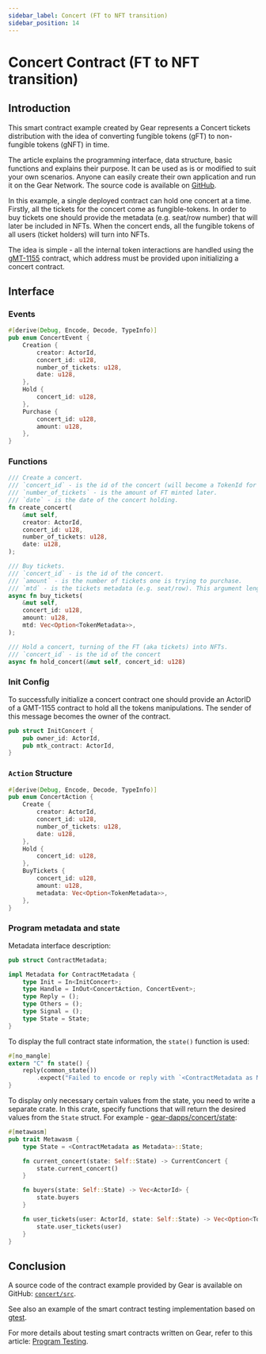 ```yaml
---
sidebar_label: Concert (FT to NFT transition)
sidebar_position: 14
---
```


# Concert Contract (FT to NFT transition)

## Introduction

This smart contract example created by Gear represents a Concert tickets distribution with the idea of converting fungible tokens (gFT) to non-fungible tokens (gNFT) in time.

The article explains the programming interface, data structure, basic functions and explains their purpose. It can be used as is or modified to suit your own scenarios. Anyone can easily create their own application and run it on the Gear Network. The source code is available on [GitHub](https://github.com/gear-dapps/concert).

In this example, a single deployed contract can hold one concert at a time. Firstly, all the tickets for the concert come as fungible-tokens. In order to buy tickets one should provide the metadata (e.g. seat/row number) that will later be included in NFTs. When the concert ends, all the fungible tokens of all users (ticket holders) will turn into NFTs.

The idea is simple - all the internal token interactions are handled using the [gMT-1155](gmt-1155.md) contract, which address must be provided upon initializing a concert contract.

## Interface

### Events

```rust
#[derive(Debug, Encode, Decode, TypeInfo)]
pub enum ConcertEvent {
    Creation {
        creator: ActorId,
        concert_id: u128,
        number_of_tickets: u128,
        date: u128,
    },
    Hold {
        concert_id: u128,
    },
    Purchase {
        concert_id: u128,
        amount: u128,
    },
}
```
### Functions

```rust
/// Create a concert.
/// `concert_id` - is the id of the concert (will become a TokenId for FT minted later).
/// `number_of_tickets` - is the amount of FT minted later.
/// `date` - is the date of the concert holding.
fn create_concert(
    &mut self,
    creator: ActorId,
    concert_id: u128,
    number_of_tickets: u128,
    date: u128,
);

/// Buy tickets.
/// `concert_id` - is the id of the concert.
/// `amount` - is the number of tickets one is trying to purchase.
/// `mtd` - is the tickets metadata (e.g. seat/row). This argument length should equal the `amount` value.
async fn buy_tickets(
    &mut self,
    concert_id: u128,
    amount: u128,
    mtd: Vec<Option<TokenMetadata>>,
);

/// Hold a concert, turning of the FT (aka tickets) into NFTs.
/// `concert_id` - is the id of the concert
async fn hold_concert(&mut self, concert_id: u128)
```
### Init Config
To successfully initialize a concert contract one should provide an ActorID of a GMT-1155 contract to hold all the tokens manipulations. The sender of this message becomes the owner of the contract.

```rust
pub struct InitConcert {
    pub owner_id: ActorId,
    pub mtk_contract: ActorId,
}
```

### `Action` Structure
```rust
#[derive(Debug, Encode, Decode, TypeInfo)]
pub enum ConcertAction {
    Create {
        creator: ActorId,
        concert_id: u128,
        number_of_tickets: u128,
        date: u128,
    },
    Hold {
        concert_id: u128,
    },
    BuyTickets {
        concert_id: u128,
        amount: u128,
        metadata: Vec<Option<TokenMetadata>>,
    },
}
```

### Program metadata and state
Metadata interface description:

```rust
pub struct ContractMetadata;

impl Metadata for ContractMetadata {
    type Init = In<InitConcert>;
    type Handle = InOut<ConcertAction, ConcertEvent>;
    type Reply = ();
    type Others = ();
    type Signal = ();
    type State = State;
}
```
To display the full contract state information, the `state()` function is used:

```rust
#[no_mangle]
extern "C" fn state() {
    reply(common_state())
        .expect("Failed to encode or reply with `<ContractMetadata as Metadata>::State` from `state()`");
}
```
To display only necessary certain values from the state, you need to write a separate crate. In this crate, specify functions that will return the desired values from the `State` struct. For example - [gear-dapps/concert/state](https://github.com/gear-dapps/concert/tree/master/state):

```rust
#[metawasm]
pub trait Metawasm {
    type State = <ContractMetadata as Metadata>::State;

    fn current_concert(state: Self::State) -> CurrentConcert {
        state.current_concert()
    }

    fn buyers(state: Self::State) -> Vec<ActorId> {
        state.buyers
    }

    fn user_tickets(user: ActorId, state: Self::State) -> Vec<Option<TokenMetadata>> {
        state.user_tickets(user)
    }
}
```

## Conclusion
A source code of the contract example provided by Gear is available on GitHub: [`concert/src`](https://github.com/gear-dapps/concert/tree/master/src).

See also an example of the smart contract testing implementation based on [gtest](https://github.com/gear-dapps/concert/tree/master/tests).

For more details about testing smart contracts written on Gear, refer to this article: [Program Testing](/docs/developing-contracts/testing).
